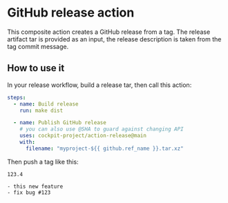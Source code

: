 # GitHub release action


This composite action creates a GitHub release from a tag. The release artifact
tar is provided as an input, the release description is taken from the tag
commit message.

## How to use it

In your release workflow, build a release tar, then call this action:


```yaml
steps:
  - name: Build release
    run: make dist

  - name: Publish GitHub release
    # you can also use @SHA to guard against changing API
    uses: cockpit-project/action-release@main
    with:
      filename: "myproject-${{ github.ref_name }}.tar.xz"
```

Then push a tag like this:

```
123.4

- this new feature
- fix bug #123
```
